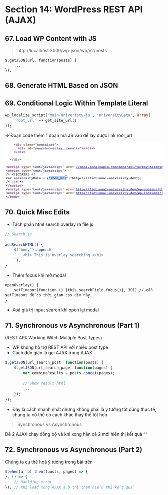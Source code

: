 # Section 14: WordPress REST API (AJAX)
## 67. Load WP Content with JS
> http://localhost:3000/wp-json/wp/v2/posts

```
$.getJSON(url, function(posts) {
    ...
});
```

## 68. Generate HTML Based on JSON
## 69. Conditional Logic Within Template Literal

```php
wp_localize_script('main-univeristy-js', 'universityData', array(
    'root_url' => get_site_url()
));
```
=> Đoạn code thêm 1 đoạn mã JS vào để lấy được link rool_url

![alt text](../images/Screen%20Shot%202022-02-19%20at%2022.52.44.png)

## 70. Quick Misc Edits
- Tách phần html search overlay ra file js
```js
// Search.js

addSearchHTML() {
    $("body").append(`
        <h1> This is overlay searching </h1>
    `);
}
```
- Thêm focus khi mở modal
```
openOverlay() {
    setTimeout(function () {this.searchField.focus()}, 301) // cần setTimeout để có thời gian css div này
}
```
- Xoá giá trị input search khi open lại modal

## 71. Synchronous vs Asynchronous (Part 1)
(REST API: Working Witch Multiple Post Types)
- WP không hỗ trợ REST API với nhiều post type
- Cách đơn giản là gọi AJAX trong AJAX
```js
$.getJSON(url_search_post, function(posts) {
    $.getJSON(url_search_page, function(pages) {
        var combineResults = posts.concat(pages);
        
        // Show result html
        ...
    });
});
```
- Đây là cách nhanh nhất nhưng không phải là ý tưởng tốt dùng thực tế, chúng ta có thể có cách khác thay thế tốt hơn

> Synchronous vs Asynchronous

Để 2 AJAX chạy đồng bộ và khi xong hẳn cả 2 mới hiển thị kết quả ^^

## 72. Synchronous vs Asynchronous (Part 2)
Chúng ta cụ thể hoá ý tưởng trong bài trên
```js
$.when(a, b).then((posts, pages) => {
}, () => {
    // Hanlding error
}); // Khi load xong AJAX a.b thì then hiển thị kết quả
```
